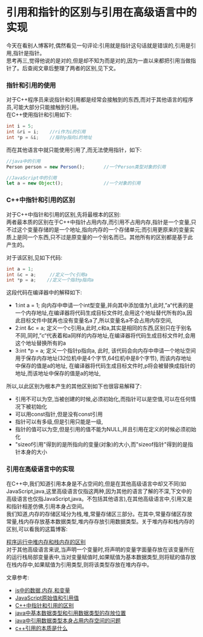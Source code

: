 # 引用和指针的区别与引用在高级语言中的实现

今天在看别人博客时,偶然看见一句评论:引用就是指针这句话就是错误的,引用是引用,指针是指针。  
思考再三,觉得他说的是对的,但是却不知为而是对的,因为一直以来都把引用当做指针了。后查阅文章后整理了两者的区别,见下文。

### 指针和引用的使用  

对于C++程序员来说指针和引用都是经常会接触到的东西,而对于其他语言的程序员,可能大部分只能接触到引用。  
在C++使用指针和引用如下:

``` c
int i = 5;
int &ri = i;    //ri作为i的引用
int *p = &i;    //指针p指向i的地址
```

而在其他语言中就只能使用引用了,而无法使用指针，如下:

``` javascript
//java中的引用
Person person = new Person();       //一个Person类型对象的引用

//JavaScript中的引用
let a = new Object();               //一个对象的引用
```

### C++中指针和引用的区别  

对于C++中指针和引用的区别,先将最根本的区别:  
两者最本质的区别在于C++中指针占用内存,而引用不占用内存,指针是一个变量,只不过这个变量存储的是一个地址,指向内存的一个存储单元;而引用更原来的变量实质上是同一个东西,只不过是原变量的一个别名而已。其他所有的区别都是基于此产生的。 

对于该区别,见如下代码:

``` c
int a = 1;
int &c = a;     //定义一个c引用a
int *p = a;    //定义一个指针p指向a
```

这段代码在编译器中的解释如下:
 * 1:int a = 1; 向内存中申请一个int型变量,并向其中添加值为1,此时,”a“代表的是一个内存地址,在编译器将代码生成目标文件时,会用这个地址替代所有的a,因此目标文件中就再也没有变量名a了,所以变量名a不会占用内存空间,
 * 2:int &c = a; 定义一个c引用a,此时,c和a,其实是相同的东西,区别只在于别名不同,同时,”c“代表着和a同样的内存地址,在编译器将代码生成目标文件时,会用这个地址替换所有的a
 * 3:int *p = a; 定义一个指针p指向a, 此时, 该代码会向内存中申请一个地址空间用于保存内存地址(32位机中是4个字节,64位机中是8个字节), 而该内存地址中保存的值是a的地址, 在编译器将代码生成目标文件时,p将会被替换成指针的地址,而该地址中保存的值是a的地址,

所以,以此区别为根本产生的其他区别如下也很容易解释了:
 * 引用不可以为空,当被创建的时候,必须初始化,而指针可以是空值,可以在任何情况下被初始化
 * 可以用const指针,但是没有const引用
 * 指针可以有多级,但是引用只能是一级,
 * 指针的值可以为空,但是引用的值不能为NULL,并且引用在定义的时候必须初始化
 * "sizeof引用"得到的是所指向的变量(对象)的大小,而"sizeof指针"得到的是指针本身的大小

### 引用在高级语言中的实现

在C++中,我们知道引用本身是不占空间的,但是在其他高级语言中却又不同(如JavaScript,java,这里高级语言仅指这两种,因为其他的语言了解的不深,下文中的高级语言也仅指JavaScript,java。不包括其他语言),在其他高级语言中,引用又是和指针相差仿佛,引用本身占空间。  
我们知道,内存的存储区域分为栈,堆,常量存储区三部分。在其中,常量存储区存放常量,栈内存存放基本数据类型,堆内存存放引用数据类型。关于堆内存和栈内存的区别,可以看我的这篇博客:
  
[程序运行中堆内存和栈内存的区别](https://github.com/StrongDwarf/learning-notes/blob/master/时间分类/2018/11月/程序运行中堆内存与栈内存的区别.md)   
对于其他高级语言来说,当声明一个变量时,将声明的变量字面量存放在该变量所在的运行栈局部变量表中,当对变量赋值时,如果赋值为基本数据类型,则将赋的值存放在栈内存中,如果赋值为引用类型,则将该类型存放在堆内存中。 

文章参考:
 * [js中的数据,内存,和变量](https://blog.csdn.net/Wayne1998/article/details/80458439)
 * [JavaScript原始值和引用值](https://www.jianshu.com/p/e775a3f9ab70)
 * [C++中指针和引用的区别](https://blog.csdn.net/qq_27678917/article/details/70224813)
 * [java中基本数据类型和引用数据类型的存放位置](https://blog.csdn.net/qq_36596145/article/details/76300922)
 * [java中引用数据类型本身占用内存空间的问题](https://blog.csdn.net/jisuanji198509/article/details/80475750)
 * [c++引用的本质是什么](https://blog.csdn.net/chenghai37/article/details/69663334)
